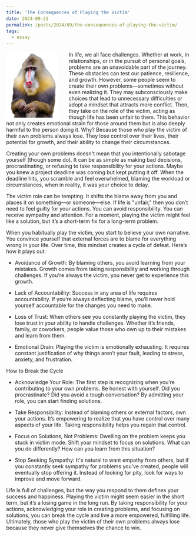 ```yaml
---
title: 'The Consequences of Playing the Victim'
date: 2024-09-21
permalink: /posts/2024/09/the-consequences-of-playing-the-victim/
tags:
  - essay
---
```


<img width="140" alt="playing victim" src="/images/posts/the-consequences-of-playing-the-victim.webp" style="float: left; margin-right: 30px;" /> In life, we all face challenges. Whether at work, in relationships, or in the pursuit of personal goals, problems are an unavoidable part of the journey. These obstacles can test our patience, resilience, and growth. However, some people seem to create their own problems—sometimes without even realizing it. They may subconsciously make choices that lead to unnecessary difficulties or adopt a mindset that attracts more conflict. Then, they take on the role of the victim, acting as though life has been unfair to them. This behavior not only creates emotional strain for those around them but is also deeply harmful to the person doing it. Why? Because those who play the victim of their own problems always lose. They lose control over their lives, their potential for growth, and their ability to change their circumstances.

Creating your own problems doesn't mean that you intentionally sabotage yourself (though some do). It can be as simple as making bad decisions, procrastinating, or refusing to take responsibility for your actions. Maybe you knew a project deadline was coming but kept putting it off. When the deadline hits, you scramble and feel overwhelmed, blaming the workload or circumstances, when in reality, it was your choice to delay.

The victim role can be tempting. It shifts the blame away from you and places it on something—or someone—else. If life is "unfair," then you don’t need to feel guilty for your actions. You can avoid responsibility. You can receive sympathy and attention. For a moment, playing the victim might feel like a solution, but it’s a short-term fix for a long-term problem.

When you habitually play the victim, you start to believe your own narrative. You convince yourself that external forces are to blame for everything wrong in your life. Over time, this mindset creates a cycle of defeat. Here’s how it plays out:

* Avoidance of Growth: By blaming others, you avoid learning from your mistakes. Growth comes from taking responsibility and working through challenges. If you're always the victim, you never get to experience this growth.

* Lack of Accountability: Success in any area of life requires accountability. If you’re always deflecting blame, you’ll never hold yourself accountable for the changes you need to make.

* Loss of Trust: When others see you constantly playing the victim, they lose trust in your ability to handle challenges. Whether it’s friends, family, or coworkers, people value those who own up to their mistakes and learn from them.

* Emotional Drain: Playing the victim is emotionally exhausting. It requires constant justification of why things aren’t your fault, leading to stress, anxiety, and frustration.

How to Break the Cycle

* Acknowledge Your Role: The first step is recognizing when you’re contributing to your own problems. Be honest with yourself. Did you procrastinate? Did you avoid a tough conversation? By admitting your role, you can start finding solutions.

* Take Responsibility: Instead of blaming others or external factors, own your actions. It’s empowering to realize that you have control over many aspects of your life. Taking responsibility helps you regain that control.

* Focus on Solutions, Not Problems: Dwelling on the problem keeps you stuck in victim mode. Shift your mindset to focus on solutions. What can you do differently? How can you learn from this situation?

* Stop Seeking Sympathy: It's natural to want empathy from others, but if you constantly seek sympathy for problems you’ve created, people will eventually stop offering it. Instead of looking for pity, look for ways to improve and move forward.

Life is full of challenges, but the way you respond to them defines your success and happiness. Playing the victim might seem easier in the short term, but it’s a losing game in the long run. By taking responsibility for your actions, acknowledging your role in creating problems, and focusing on solutions, you can break the cycle and live a more empowered, fulfilling life. Ultimately, those who play the victim of their own problems always lose because they never give themselves the chance to win.

